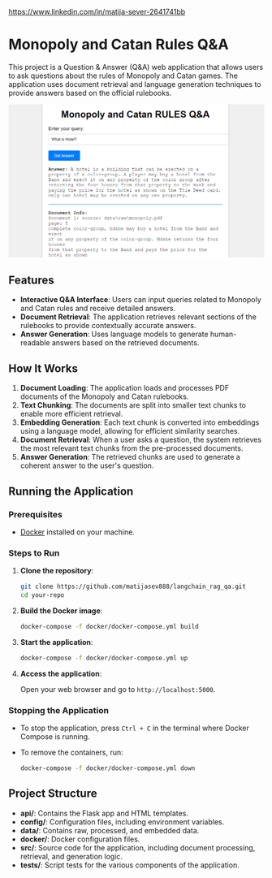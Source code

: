 https://www.linkedin.com/in/matija-sever-2641741bb
# Monopoly and Catan Rules Q&A

This project is a Question & Answer (Q&A) web application that allows users to ask questions about the rules of Monopoly and Catan games. The application uses document retrieval and language generation techniques to provide answers based on the official rulebooks.

![Screenshot of the Application](app.png)

## Features

- **Interactive Q&A Interface**: Users can input queries related to Monopoly and Catan rules and receive detailed answers.
- **Document Retrieval**: The application retrieves relevant sections of the rulebooks to provide contextually accurate answers.
- **Answer Generation**: Uses language models to generate human-readable answers based on the retrieved documents.

## How It Works

1. **Document Loading**: The application loads and processes PDF documents of the Monopoly and Catan rulebooks.
2. **Text Chunking**: The documents are split into smaller text chunks to enable more efficient retrieval.
3. **Embedding Generation**: Each text chunk is converted into embeddings using a language model, allowing for efficient similarity searches.
4. **Document Retrieval**: When a user asks a question, the system retrieves the most relevant text chunks from the pre-processed documents.
5. **Answer Generation**: The retrieved chunks are used to generate a coherent answer to the user's question.

## Running the Application

### Prerequisites

- [Docker](https://www.docker.com/products/docker-desktop) installed on your machine.

### Steps to Run

1. **Clone the repository**:

    ```bash
    git clone https://github.com/matijasev888/langchain_rag_qa.git
    cd your-repo
    ```

2. **Build the Docker image**:

    ```bash
    docker-compose -f docker/docker-compose.yml build
    ```

3. **Start the application**:

    ```bash
    docker-compose -f docker/docker-compose.yml up
    ```

4. **Access the application**:

    Open your web browser and go to `http://localhost:5000`.

### Stopping the Application

- To stop the application, press `Ctrl + C` in the terminal where Docker Compose is running.
- To remove the containers, run:

    ```bash
    docker-compose -f docker/docker-compose.yml down
    ```

## Project Structure

- **api/**: Contains the Flask app and HTML templates.
- **config/**: Configuration files, including environment variables.
- **data/**: Contains raw, processed, and embedded data.
- **docker/**: Docker configuration files.
- **src/**: Source code for the application, including document processing, retrieval, and generation logic.
- **tests/**: Script tests for the various components of the application.
